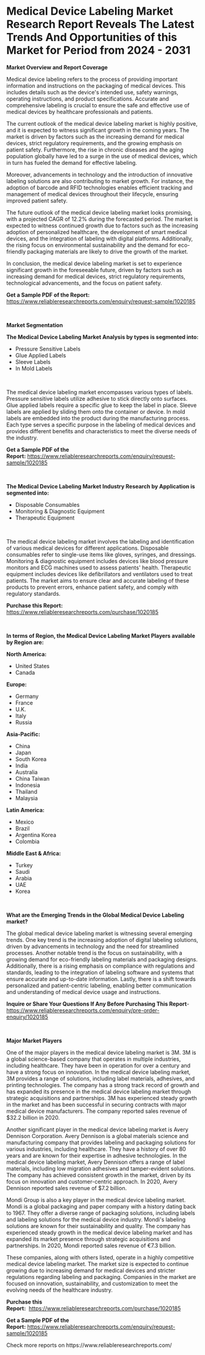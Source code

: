 <p><h1>Medical Device Labeling Market Research Report Reveals The Latest Trends And Opportunities of this Market for Period from 2024 - 2031</h1></p><p><strong>Market Overview and Report Coverage</strong></p>
<p><p>Medical device labeling refers to the process of providing important information and instructions on the packaging of medical devices. This includes details such as the device's intended use, safety warnings, operating instructions, and product specifications. Accurate and comprehensive labeling is crucial to ensure the safe and effective use of medical devices by healthcare professionals and patients.</p><p>The current outlook of the medical device labeling market is highly positive, and it is expected to witness significant growth in the coming years. The market is driven by factors such as the increasing demand for medical devices, strict regulatory requirements, and the growing emphasis on patient safety. Furthermore, the rise in chronic diseases and the aging population globally have led to a surge in the use of medical devices, which in turn has fueled the demand for effective labeling.</p><p>Moreover, advancements in technology and the introduction of innovative labeling solutions are also contributing to market growth. For instance, the adoption of barcode and RFID technologies enables efficient tracking and management of medical devices throughout their lifecycle, ensuring improved patient safety.</p><p>The future outlook of the medical device labeling market looks promising, with a projected CAGR of 12.2% during the forecasted period. The market is expected to witness continued growth due to factors such as the increasing adoption of personalized healthcare, the development of smart medical devices, and the integration of labeling with digital platforms. Additionally, the rising focus on environmental sustainability and the demand for eco-friendly packaging materials are likely to drive the growth of the market.</p><p>In conclusion, the medical device labeling market is set to experience significant growth in the foreseeable future, driven by factors such as increasing demand for medical devices, strict regulatory requirements, technological advancements, and the focus on patient safety.</p></p>
<p><strong>Get a Sample PDF of the Report:</strong> <a href="https://www.reliableresearchreports.com/enquiry/request-sample/1020185">https://www.reliableresearchreports.com/enquiry/request-sample/1020185</a></p>
<p>&nbsp;</p>
<p><strong>Market Segmentation</strong></p>
<p><strong>The Medical Device Labeling Market Analysis by types is segmented into:</strong></p>
<p><ul><li>Pressure Sensitive Labels</li><li>Glue Applied Labels</li><li>Sleeve Labels</li><li>In Mold Labels</li></ul></p>
<p>&nbsp;</p>
<p><p>The medical device labeling market encompasses various types of labels. Pressure sensitive labels utilize adhesive to stick directly onto surfaces. Glue applied labels require a specific glue to keep the label in place. Sleeve labels are applied by sliding them onto the container or device. In mold labels are embedded into the product during the manufacturing process. Each type serves a specific purpose in the labeling of medical devices and provides different benefits and characteristics to meet the diverse needs of the industry.</p></p>
<p><strong>Get a Sample PDF of the Report:</strong>&nbsp;<a href="https://www.reliableresearchreports.com/enquiry/request-sample/1020185">https://www.reliableresearchreports.com/enquiry/request-sample/1020185</a></p>
<p>&nbsp;</p>
<p><strong>The Medical Device Labeling Market Industry Research by Application is segmented into:</strong></p>
<p><ul><li>Disposable Consumables</li><li>Monitoring & Diagnostic Equipment</li><li>Therapeutic Equipment</li></ul></p>
<p>&nbsp;</p>
<p><p>The medical device labeling market involves the labeling and identification of various medical devices for different applications. Disposable consumables refer to single-use items like gloves, syringes, and dressings. Monitoring & diagnostic equipment includes devices like blood pressure monitors and ECG machines used to assess patients' health. Therapeutic equipment includes devices like defibrillators and ventilators used to treat patients. The market aims to ensure clear and accurate labeling of these products to prevent errors, enhance patient safety, and comply with regulatory standards.</p></p>
<p><strong>Purchase this Report:</strong>&nbsp; <a href="https://www.reliableresearchreports.com/purchase/1020185">https://www.reliableresearchreports.com/purchase/1020185</a></p>
<p>&nbsp;</p>
<p><strong>In terms of Region, the Medical Device Labeling Market Players available by Region are:</strong></p>
<p>
    <p> <strong> North America: </strong>
        <ul>
            <li>United States</li>
            <li>Canada</li>
        </ul>
        </p> 
    <p> <strong> Europe: </strong>
        <ul>
            <li>Germany</li>
            <li>France</li>
            <li>U.K.</li>
            <li>Italy</li>
            <li>Russia</li>
        </ul>
        </p> 
    <p> <strong> Asia-Pacific: </strong>
        <ul>
            <li>China</li>
            <li>Japan</li>
            <li>South Korea</li>
            <li>India</li>
            <li>Australia</li>
            <li>China Taiwan</li>
            <li>Indonesia</li>
            <li>Thailand</li>
            <li>Malaysia</li>
        </ul>
        </p> 
    <p> <strong> Latin America: </strong>
        <ul>
            <li>Mexico</li>
            <li>Brazil</li>
            <li>Argentina Korea</li>
            <li>Colombia</li>
        </ul>
        </p> 
    <p> <strong> Middle East & Africa: </strong>
        <ul>
            <li>Turkey</li>
            <li>Saudi</li>
            <li>Arabia</li>
            <li>UAE</li>
            <li>Korea</li>
        </ul>
    </p>
    </p>
<p>&nbsp;</p>
<p><strong>What are the Emerging Trends in the Global Medical Device Labeling market?</strong></p>
<p><p>The global medical device labeling market is witnessing several emerging trends. One key trend is the increasing adoption of digital labeling solutions, driven by advancements in technology and the need for streamlined processes. Another notable trend is the focus on sustainability, with a growing demand for eco-friendly labeling materials and packaging designs. Additionally, there is a rising emphasis on compliance with regulations and standards, leading to the integration of labeling software and systems that ensure accurate and up-to-date information. Lastly, there is a shift towards personalized and patient-centric labeling, enabling better communication and understanding of medical device usage and instructions.</p></p>
<p><strong>Inquire or Share Your Questions If Any Before Purchasing This Report</strong>- <a href="https://www.reliableresearchreports.com/enquiry/pre-order-enquiry/1020185">https://www.reliableresearchreports.com/enquiry/pre-order-enquiry/1020185</a></p>
<p>&nbsp;</p>
<p><strong>Major Market Players</strong></p>
<p><p>One of the major players in the medical device labeling market is 3M. 3M is a global science-based company that operates in multiple industries, including healthcare. They have been in operation for over a century and have a strong focus on innovation. In the medical device labeling market, 3M provides a range of solutions, including label materials, adhesives, and printing technologies. The company has a strong track record of growth and has expanded its presence in the medical device labeling market through strategic acquisitions and partnerships. 3M has experienced steady growth in the market and has been successful in securing contracts with major medical device manufacturers. The company reported sales revenue of $32.2 billion in 2020.</p><p>Another significant player in the medical device labeling market is Avery Dennison Corporation. Avery Dennison is a global materials science and manufacturing company that provides labeling and packaging solutions for various industries, including healthcare. They have a history of over 80 years and are known for their expertise in adhesive technologies. In the medical device labeling market, Avery Dennison offers a range of label materials, including low migration adhesives and tamper-evident solutions. The company has achieved consistent growth in the market, driven by its focus on innovation and customer-centric approach. In 2020, Avery Dennison reported sales revenue of $7.2 billion.</p><p>Mondi Group is also a key player in the medical device labeling market. Mondi is a global packaging and paper company with a history dating back to 1967. They offer a diverse range of packaging solutions, including labels and labeling solutions for the medical device industry. Mondi's labeling solutions are known for their sustainability and quality. The company has experienced steady growth in the medical device labeling market and has expanded its market presence through strategic acquisitions and partnerships. In 2020, Mondi reported sales revenue of €7.3 billion.</p><p>These companies, along with others listed, operate in a highly competitive medical device labeling market. The market size is expected to continue growing due to increasing demand for medical devices and stricter regulations regarding labeling and packaging. Companies in the market are focused on innovation, sustainability, and customization to meet the evolving needs of the healthcare industry.</p></p>
<p><strong>Purchase this Report:</strong>&nbsp;&nbsp;<a href="https://www.reliableresearchreports.com/purchase/1020185">https://www.reliableresearchreports.com/purchase/1020185</a></p>
<p></p>
<p><strong>Get a Sample PDF of the Report:</strong>&nbsp;<a href="https://www.reliableresearchreports.com/enquiry/request-sample/1020185">https://www.reliableresearchreports.com/enquiry/request-sample/1020185</a></p>
<p>Check more reports on https://www.reliableresearchreports.com/</p>